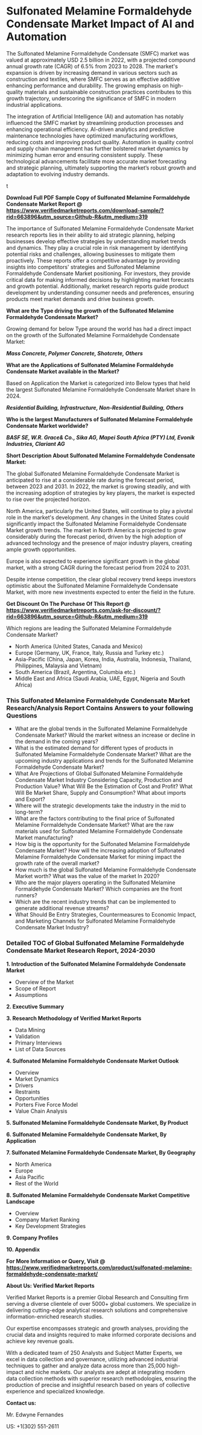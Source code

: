 <meta name="title" content="Global Sulfonated Melamine Formaldehyde Condensate Market Impact of AI and Automation"><meta name="description" content="The Sulfonated Melamine Formaldehyde Condensate (SMFC) market was valued at approximately USD 2.5 billion in 2022, with a projected compound annual growth rate (CAGR) "><meta name="title" content="Sulfonated Melamine Formaldehyde Condensate Market Size, Share, Scope, Trends, Growth, Opportunities, Analysis, Forecast"><h1>Sulfonated Melamine Formaldehyde Condensate Market Impact of AI and Automation</h1><p>The Sulfonated Melamine Formaldehyde Condensate (SMFC) market was valued at approximately USD 2.5 billion in 2022, with a projected compound annual growth rate (CAGR) of 6.5% from 2023 to 2028. The market's expansion is driven by increasing demand in various sectors such as construction and textiles, where SMFC serves as an effective additive enhancing performance and durability. The growing emphasis on high-quality materials and sustainable construction practices contributes to this growth trajectory, underscoring the significance of SMFC in modern industrial applications.</p><p>The integration of Artificial Intelligence (AI) and automation has notably influenced the SMFC market by streamlining production processes and enhancing operational efficiency. AI-driven analytics and predictive maintenance technologies have optimized manufacturing workflows, reducing costs and improving product quality. Automation in quality control and supply chain management has further bolstered market dynamics by minimizing human error and ensuring consistent supply. These technological advancements facilitate more accurate market forecasting and strategic planning, ultimately supporting the market’s robust growth and adaptation to evolving industry demands.</p>t</p><p id="" class=""><strong>Download Full PDF Sample Copy of Sulfonated Melamine Formaldehyde Condensate Market Report @ <a href="https://www.verifiedmarketreports.com/download-sample/?rid=663896&utm_source=Github-R&utm_medium=319" target="_blank">https://www.verifiedmarketreports.com/download-sample/?rid=663896&utm_source=Github-R&utm_medium=319</a></strong></p><p>The importance of&nbsp;Sulfonated Melamine Formaldehyde Condensate Market research reports lies in their ability to aid strategic planning, helping businesses develop effective strategies by understanding market trends and dynamics. They play a crucial role in risk management by identifying potential risks and challenges, allowing businesses to mitigate them proactively. These reports offer a competitive advantage by providing insights into competitors' strategies and Sulfonated Melamine Formaldehyde Condensate Market positioning. For investors, they provide critical data for making informed decisions by highlighting market forecasts and growth potential. Additionally, market research reports guide product development by understanding consumer needs and preferences, ensuring products meet market demands and drive business growth.</p><p><strong>What are the&nbsp;Type driving the growth of the Sulfonated Melamine Formaldehyde Condensate Market?</strong></p><p id="" class="">Growing demand for below Type around the world has had a direct impact on the growth of the Sulfonated Melamine Formaldehyde Condensate Market:</p><em><strong>Mass Concrete, Polymer Concrete, Shotcrete, Others</strong></em></p><strong>What are the&nbsp;Applications&nbsp;of Sulfonated Melamine Formaldehyde Condensate Market available in the Market?</strong></p><p id="" class="">Based on Application the Market is categorized into Below types that held the largest Sulfonated Melamine Formaldehyde Condensate Market share In 2024.</p><em><strong>Residential Building, Infrastructure, Non-Residential Building, Others</strong></em></p><strong>Who is the largest Manufacturers of Sulfonated Melamine Formaldehyde Condensate Market worldwide?</strong></p><p><em><strong>BASF SE, W.R. Grace& Co., Sika AG, Mapei South Africa (PTY) Ltd, Evonik Industries, Clariant AG</strong></em></p><p id="" class=""><strong>Short Description About Sulfonated Melamine Formaldehyde Condensate Market:</strong></p><p>The global Sulfonated Melamine Formaldehyde Condensate Market is anticipated to rise at a considerable rate during the forecast period, between 2023 and 2031. In 2022, the market is growing steadily, and with the increasing adoption of strategies by key players, the market is expected to rise over the projected horizon.</p><p>North America, particularly the United States, will continue to play a pivotal role in the market's development. Any changes in the United States could significantly impact the Sulfonated Melamine Formaldehyde Condensate Market growth trends. The market in North America is projected to grow considerably during the forecast period, driven by the high adoption of advanced technology and the presence of major industry players, creating ample growth opportunities.</p><p>Europe is also expected to experience significant growth in the global market, with a strong CAGR during the forecast period from 2024 to 2031.</p><p>Despite intense competition, the clear global recovery trend keeps investors optimistic about the Sulfonated Melamine Formaldehyde Condensate Market, with more new investments expected to enter the field in the future.</p><p id="" class=""><strong>Get Discount On The Purchase Of This Report @ <a href="https://www.verifiedmarketreports.com/ask-for-discount/?rid=663896&utm_source=Github-R&utm_medium=319" target="_blank">https://www.verifiedmarketreports.com/ask-for-discount/?rid=663896&utm_source=Github-R&utm_medium=319</a></strong></p>Which regions are leading the Sulfonated Melamine Formaldehyde Condensate Market?</p><ul><li>North America (United States, Canada and Mexico)</li><li>Europe (Germany, UK, France, Italy, Russia and Turkey etc.)</li><li>Asia-Pacific (China, Japan, Korea, India, Australia, Indonesia, Thailand, Philippines, Malaysia and Vietnam)</li><li>South America (Brazil, Argentina, Columbia etc.)</li><li>Middle East and Africa (Saudi Arabia, UAE, Egypt, Nigeria and South Africa)</li></ul><h3 id="" class="">This Sulfonated Melamine Formaldehyde Condensate Market Research/Analysis Report Contains Answers to your following Questions</h3><ul><li>What are the global trends in the Sulfonated Melamine Formaldehyde Condensate Market? Would the market witness an increase or decline in the demand in the coming years?</li><li>What is the estimated demand for different types of products in Sulfonated Melamine Formaldehyde Condensate Market? What are the upcoming industry applications and trends for the Sulfonated Melamine Formaldehyde Condensate Market?</li><li>What Are Projections of Global Sulfonated Melamine Formaldehyde Condensate Market Industry Considering Capacity, Production and Production Value? What Will Be the Estimation of Cost and Profit? What Will Be Market Share, Supply and Consumption? What about imports and Export?</li><li>Where will the strategic developments take the industry in the mid to long-term?</li><li>What are the factors contributing to the final price of Sulfonated Melamine Formaldehyde Condensate Market? What are the raw materials used for Sulfonated Melamine Formaldehyde Condensate Market manufacturing?</li><li>How big is the opportunity for the Sulfonated Melamine Formaldehyde Condensate Market? How will the increasing adoption of Sulfonated Melamine Formaldehyde Condensate Market for mining impact the growth rate of the overall market?</li><li>How much is the global Sulfonated Melamine Formaldehyde Condensate Market worth? What was the value of the market In 2020?</li><li>Who are the major players operating in the Sulfonated Melamine Formaldehyde Condensate Market? Which companies are the front runners?</li><li>Which are the recent industry trends that can be implemented to generate additional revenue streams?</li><li>What Should Be Entry Strategies, Countermeasures to Economic Impact, and Marketing Channels for Sulfonated Melamine Formaldehyde Condensate Market Industry?</li></ul><h3 id="" class="">Detailed TOC of Global Sulfonated Melamine Formaldehyde Condensate Market Research Report, 2024-2030</h3><p id="" class=""><strong>1. Introduction of the Sulfonated Melamine Formaldehyde Condensate Market</strong></p><ul><li>Overview of the Market</li><li>Scope of Report</li><li>Assumptions</li></ul><p id="" class=""><strong>2. Executive Summary</strong></p><p id="" class=""><strong>3. Research Methodology of Verified Market Reports</strong></p><ul><li>Data Mining</li><li>Validation</li><li>Primary Interviews</li><li>List of Data Sources</li></ul><p id="" class=""><strong>4. Sulfonated Melamine Formaldehyde Condensate Market Outlook</strong></p><ul><li>Overview</li><li>Market Dynamics</li><li>Drivers</li><li>Restraints</li><li>Opportunities</li><li>Porters Five Force Model</li><li>Value Chain Analysis</li></ul><p id="" class=""><strong>5. Sulfonated Melamine Formaldehyde Condensate Market, By Product</strong></p><p id="" class=""><strong>6. Sulfonated Melamine Formaldehyde Condensate Market, By Application</strong></p><p id="" class=""><strong>7. Sulfonated Melamine Formaldehyde Condensate Market, By Geography</strong></p><ul><li>North America</li><li>Europe</li><li>Asia Pacific</li><li>Rest of the World</li></ul><p id="" class=""><strong>8. Sulfonated Melamine Formaldehyde Condensate Market Competitive Landscape</strong></p><ul><li>Overview</li><li>Company Market Ranking</li><li>Key Development Strategies</li></ul><p id="" class=""><strong>9. Company Profiles</strong></p><p id="" class=""><strong>10. Appendix</strong></p><p id="" class=""><strong>For More Information or Query, Visit @ <a href="https://www.verifiedmarketreports.com/product/sulfonated-melamine-formaldehyde-condensate-market/" target="_blank">https://www.verifiedmarketreports.com/product/sulfonated-melamine-formaldehyde-condensate-market/</a></strong></p><p id="" class=""><strong>About Us: Verified Market Reports</strong></p><p id="" class="">Verified Market Reports is a premier Global Research and Consulting firm serving a diverse clientele of over 5000+ global customers. We specialize in delivering cutting-edge analytical research solutions and comprehensive information-enriched research studies.</p><p id="" class="">Our expertise encompasses strategic and growth analyses, providing the crucial data and insights required to make informed corporate decisions and achieve key revenue goals.</p><p id="" class="">With a dedicated team of 250 Analysts and Subject Matter Experts, we excel in data collection and governance, utilizing advanced industrial techniques to gather and analyze data across more than 25,000 high-impact and niche markets. Our analysts are adept at integrating modern data collection methods with superior research methodologies, ensuring the production of precise and insightful research based on years of collective experience and specialized knowledge.</p><p id="" class=""><strong>Contact us:</strong></p><p id="" class="">Mr. Edwyne Fernandes</p><p id="" class="">US: +1(302) 551-2611</p>